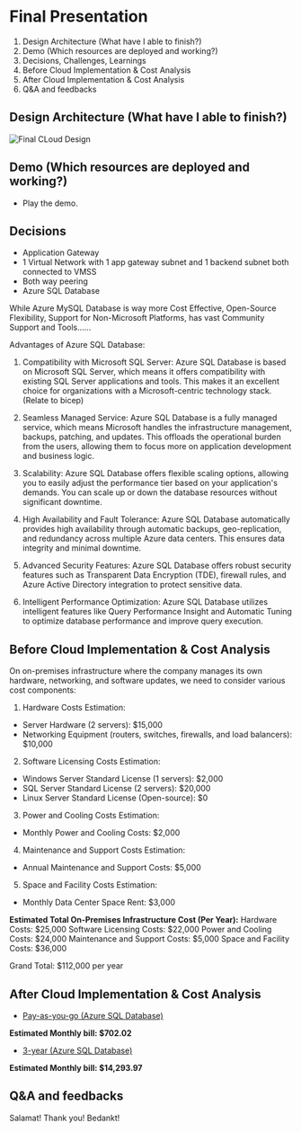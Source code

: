 # Final Presentation

1. Design Architecture (What have I able to finish?)
2. Demo (Which resources are deployed and working?)
3. Decisions, Challenges, Learnings
4. Before Cloud Implementation & Cost Analysis
5. After Cloud Implementation & Cost Analysis
6. Q&A and feedbacks


## Design Architecture (What have I able to finish?)

![Final CLoud Design](https://github.com/techgrounds/techgrounds-anj-dtmr/blob/main/000_cloud_project/v1.1/Documentation/06_diagram/final-cloud.drawio.png)

## Demo (Which resources are deployed and working?)

- Play the demo.

## Decisions

- Application Gateway
- 1 Virtual Network with 1 app gateway subnet and 1 backend subnet both connected to VMSS
- Both way peering
- Azure SQL Database

While Azure MySQL Database is way more Cost Effective, Open-Source Flexibility, Support for Non-Microsoft Platforms, has vast Community Support and Tools......

Advantages of Azure SQL Database:

1. Compatibility with Microsoft SQL Server: Azure SQL Database is based on Microsoft SQL Server, which means it offers compatibility with existing SQL Server applications and tools. This makes it an excellent choice for organizations with a Microsoft-centric technology stack. (Relate to bicep)

2. Seamless Managed Service: Azure SQL Database is a fully managed service, which means Microsoft handles the infrastructure management, backups, patching, and updates. This offloads the operational burden from the users, allowing them to focus more on application development and business logic.

3. Scalability: Azure SQL Database offers flexible scaling options, allowing you to easily adjust the performance tier based on your application's demands. You can scale up or down the database resources without significant downtime.

4. High Availability and Fault Tolerance: Azure SQL Database automatically provides high availability through automatic backups, geo-replication, and redundancy across multiple Azure data centers. This ensures data integrity and minimal downtime.

5. Advanced Security Features: Azure SQL Database offers robust security features such as Transparent Data Encryption (TDE), firewall rules, and Azure Active Directory integration to protect sensitive data.

6. Intelligent Performance Optimization: Azure SQL Database utilizes intelligent features like Query Performance Insight and Automatic Tuning to optimize database performance and improve query execution.


## Before Cloud Implementation & Cost Analysis

On on-premises infrastructure where the company manages its own hardware, networking, and software updates, we need to consider various cost components:

1. Hardware Costs Estimation:

- Server Hardware (2 servers): $15,000
- Networking Equipment (routers, switches, firewalls, and load balancers): $10,000

2. Software Licensing Costs Estimation:

- Windows Server Standard License (1 servers): $2,000
- SQL Server Standard License (2 servers): $20,000
- Linux Server Standard License (Open-source): $0

3. Power and Cooling Costs Estimation:

- Monthly Power and Cooling Costs: $2,000

4. Maintenance and Support Costs Estimation:

- Annual Maintenance and Support Costs: $5,000

5. Space and Facility Costs Estimation:

- Monthly Data Center Space Rent: $3,000


**Estimated Total On-Premises Infrastructure Cost (Per Year):**
Hardware Costs: $25,000
Software Licensing Costs: $22,000
Power and Cooling Costs: $24,000
Maintenance and Support Costs: $5,000
Space and Facility Costs: $36,000

Grand Total: $112,000 per year

## After Cloud Implementation & Cost Analysis

- [Pay-as-you-go (Azure SQL Database)](https://github.com/techgrounds/techgrounds-anj-dtmr/blob/main/000_cloud_project/v1.1/Documentation/06_diagram/Cloud%20Cost%20Analysis%20-%20pay-as-you-go.pdf)

**Estimated Monthly bill: $702.02**

- [3-year (Azure SQL Database)](https://github.com/techgrounds/techgrounds-anj-dtmr/blob/main/000_cloud_project/v1.1/Documentation/06_diagram/Cloud%20Cost%20Analysis%20-%203-yr.pdf)

**Estimated Monthly bill: $14,293.97**


## Q&A and feedbacks

Salamat! Thank you! Bedankt!

